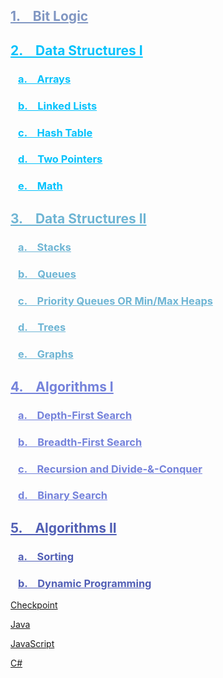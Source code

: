 
<h2 style="color:#8096c2"><a href="Hardware_BitLogic/#bit-logic" style="color:#8096c2">1. &ensp; Bit Logic</a></h2>
<h2 style="color:#03c2fc"><a href="DataStructures/#data-structures-i" style="color:#03c2fc">2. &ensp; Data Structures I</a></h2>
<h3 style="color:#03c2fc">&ensp; <a href="DataStructures/#arrays" style="color:#03c2fc">a. &ensp; Arrays</a></h3>
<h3 style="color:#03c2fc">&ensp; <a href="DataStructures/#linked-lists" style="color:#03c2fc">b. &ensp; Linked Lists</a></h3>
<h3 style="color:#03c2fc">&ensp; <a href="DataStructures/#hash-table" style="color:#03c2fc">c. &ensp; Hash Table</a></h3>
<h3 style="color:#03c2fc">&ensp; <a href="DataStructures/#two-pointers" style="color:#03c2fc">d. &ensp; Two Pointers</a></h3>
<h3 style="color:#03c2fc">&ensp; <a href="DataStructures/#math" style="color:#03c2fc">e. &ensp; Math</a></h3>
<h2 style="color:#6eb5d4"><a href="DataStructures2/#data-structures-ii" style="color:#6eb5d4">3. &ensp; Data Structures II</a></h2>
<h3 style="color:#6eb5d4">&ensp; <a href="DataStructures2/#stacks" style="color:#6eb5d4">a. &ensp; Stacks</a></h3>
<h3 style="color:#6eb5d4">&ensp; <a href="DataStructures2/#queues" style="color:#6eb5d4">b. &ensp; Queues</a></h3>
<h3 style="color:#6eb5d4">&ensp; <a href="DataStructures2/#priority-queues-or-min-max-heaps" style="color:#6eb5d4">c. &ensp; Priority Queues OR Min/Max Heaps</a></h3>
<h3 style="color:#6eb5d4">&ensp; <a href="DataStructures2/#trees" style="color:#6eb5d4">d. &ensp; Trees</a></h3>
<h3 style="color:#6eb5d4">&ensp; <a href="DataStructures2/#graphs" style="color:#6eb5d4">e. &ensp; Graphs</a></h3>
<h2 style="color:#7482db"><a href="Algorithms/#algorithms" style="color:#7482db">4. &ensp; Algorithms I</a></h2>
<h3 style="color:#7482db">&ensp; <a href="Algorithms/#depth-first-search" style="color:#7482db">a. &ensp; Depth-First Search</a></h3>
<h3 style="color:#7482db">&ensp; <a href="Algorithms/#breadth-first-search" style="color:#7482db">b. &ensp; Breadth-First Search</a></h3>
<h3 style="color:#7482db">&ensp; <a href="Algorithms/#recursion-and-divide-conquer" style="color:#7482db">c. &ensp; Recursion and Divide-&-Conquer</a></h3>
<h3 style="color:#7482db">&ensp; <a href="Algorithms/#binary-search" style="color:#7482db">d. &ensp; Binary Search</a></h3>
<h2 style="color:#515fb5"><a href="Algorithms2/#algorithms-ii" style="color:#515fb5">5. &ensp; Algorithms II</a></h2>
<h3 style="color:#515fb5">&ensp; <a href="Algorithms2/#sorting" style="color:#515fb5">a. &ensp; Sorting</a></h3>
<h3 style="color:#515fb5">&ensp; <a href="Algorithms2/#dynamic-programming" style="color:#515fb5">b. &ensp; Dynamic Programming</a></h3>

[Checkpoint](https://kannikakabilar.github.io/Kannika-Notas/Checkpoint/)

[Java](https://kannikakabilar.github.io/Kannika-Notas/Java/)

[JavaScript](https://kannikakabilar.github.io/Kannika-Notas/JavaScript/)

[C#](https://kannikakabilar.github.io/Kannika-Notas/C%23/)

<!--
# [Kannika DSA Checkpoint Notes](https://kannikakabilar.github.io/Kannika-Notas/)

[Hardware_BitLogic](https://kannikakabilar.github.io/Kannika-Notas/Hardware_BitLogic/)

[Data Structures](https://kannikakabilar.github.io/Kannika-Notas/DataStructures/)

[Data Structures 2](https://kannikakabilar.github.io/Kannika-Notas/DataStructures2/)

[Algorithms](https://kannikakabilar.github.io/Kannika-Notas/Algorithms/)
-->













